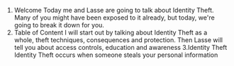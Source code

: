 1. Welcome
Today me and Lasse are going to talk about Identity Theft.
Many of you might have been exposed to it already, but today, we're going to break it down for you. 
2. Table of Content
I will start out by talking about Identity Theft as a whole, theft techniques, consequences and protection.
Then Lasse will tell you about access controls, education and awareness
3.Identity Theft
Identity Theft occurs when someone steals your personal information 